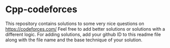 # Cpp-codeforces

This repository contains solutions to some very nice questions on https://codeforces.com/
Feel free to add better solutions or solutions with a different logic.
For adding solutions, add your github ID to this readme file along with the file name and the base technique of your solution.
